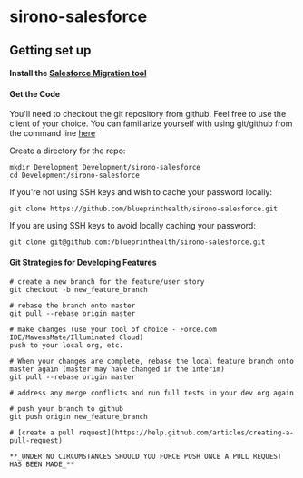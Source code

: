 # sirono-salesforce

## Getting set up

#### Install the [Salesforce Migration tool](https://developer.salesforce.com/docs/atlas.en-us.daas.meta/daas/meta_development.htm)

#### Get the Code

You'll need to checkout the git repository from github. Feel free to use the client of your choice.
You can familiarize yourself with using git/github from the command line [here](https://help.github.com/articles/set-up-git)

Create a directory for the repo:

    mkdir Development Development/sirono-salesforce
    cd Development/sirono-salesforce

If you're not using SSH keys and wish to cache your password locally:

    git clone https://github.com/blueprinthealth/sirono-salesforce.git

If you are using SSH keys to avoid locally caching your password:

    git clone git@github.com:/blueprinthealth/sirono-salesforce.git


#### Git Strategies for Developing Features

    # create a new branch for the feature/user story
    git checkout -b new_feature_branch

    # rebase the branch onto master
    git pull --rebase origin master

    # make changes (use your tool of choice - Force.com IDE/MavensMate/Illuminated Cloud)
    push to your local org, etc.

    # When your changes are complete, rebase the local feature branch onto master again (master may have changed in the interim)
    git pull --rebase origin master

    # address any merge conflicts and run full tests in your dev org again

    # push your branch to github
    git push origin new_feature_branch

    # [create a pull request](https://help.github.com/articles/creating-a-pull-request)

    **_UNDER NO CIRCUMSTANCES SHOULD YOU FORCE PUSH ONCE A PULL REQUEST HAS BEEN MADE_**
